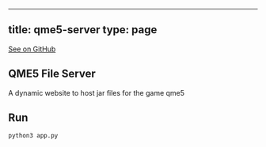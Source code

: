 
---
title: qme5-server
type: page
---

[See on GitHub](https://github.com/jakeroggenbuck/qme5-server/)

## QME5 File Server
A dynamic website to host jar files for the game qme5

## Run
`python3 app.py`
